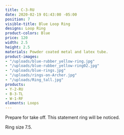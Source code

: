 ```yaml
---
title: C-3-RU
date: 2020-02-19 01:43:00 -05:00
position: 7
visible-title: Blue Loop Ring
designs: Loop Ring
product-colors: Blue
price: 120
width: 2.5
height: 2.5
materials: Powder coated metal and latex tube.
product-images:
- "/uploads/blue-rubber_yellow-ring.jpg"
- "/uploads/blue-rubber_yellow-ring02.jpg"
- "/uploads/blue-rings.jpg"
- "/uploads/rings-on-Archer.jpg"
- "/uploads/Ring_tall.jpg"
products:
- Y-2-RU
- B-3-TL
- W-1-RF
elements: Loops
---
```


Prepare for take off. This statement ring will be noticed. 

Ring size 7.5.